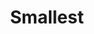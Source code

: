 ---
title: 'Smallest'
icon: 'icon.png'

content:
    items: 
        - '@page.children': '/tech'
    order:
        by: header.volume
        dir: asc
    filter:
        published: true
        type: 'tech'
    limit: 12
    pagination: false
---